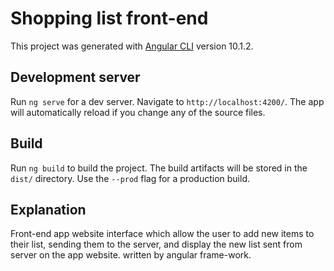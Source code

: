 # Shopping list front-end

This project was generated with [Angular CLI](https://github.com/angular/angular-cli) version 10.1.2.

## Development server

Run `ng serve` for a dev server. Navigate to `http://localhost:4200/`. The app will automatically reload if you change any of the source files.

## Build

Run `ng build` to build the project. The build artifacts will be stored in the `dist/` directory. Use the `--prod` flag for a production build.

## Explanation

Front-end app website interface which allow the user to add new items to their list, sending them to the server, and display the new list sent from server on the app website.
written by angular frame-work.
